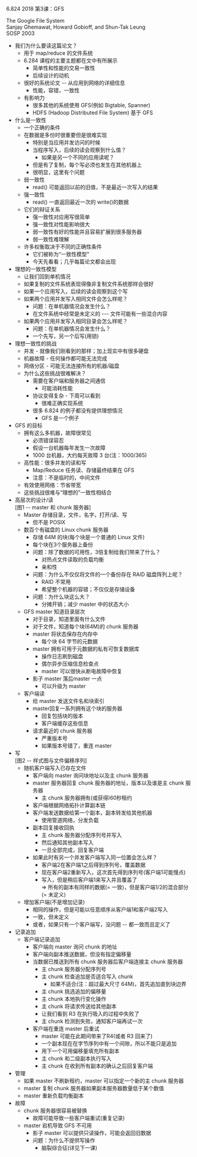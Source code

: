 6.824 2018 第3课：GFS

The Google File System  
Sanjay Ghemawat, Howard Gobioff, and Shun-Tak Leung     
SOSP 2003   

* 我们为什么要读这篇论文？
    * 用于 map/reduce 的文件系统
    * 6.284 课程的主要主题都在文中有所展示
        * 简单性和性能的交易一致性
        * 后续设计的动机
    * 很好的系统论文 -- 从应用到网络的详细信息
        * 性能，容错，一致性
    * 有影响力
        * 很多其他的系统使用 GFS(例如 Bigtable, Spanner)
        * HDFS (Hadoop Distributed File System) 基于 GFS
* 什么是一致性
    * 一个正确的条件
    * 在数据是多份时很重要但是很难实现
        * 特别是当应用并发访问的时候
        * 当程序写入，后续的读会观察到什么值？
            * 如果是另一个不同的应用读呢？
        * 但是有了复制，每个写必须也发生在其他机器上
        * 很明显，这里有个问题
    * 弱一致性
        * read() 可能返回以前的旧值，不是最近一次写入的结果
    * 强一致性
        * read() 一直返回最近一次的 write()的数据
    * 它们的辩证关系
        * 强一致性对应用写很简单
        * 强一致性对性能影响很大
        * 弱一致性有好的性能并且容易扩展到很多服务器
        * 弱一致性难理解
    * 许多权衡取决于不同的正确性条件
        * 它们被称为“一致性模型”
        * 今天先看看；几乎每篇论文都会出现
* 理想的一致性模型
    * 让我们回到单机情况
    * 如果复制的文件系统表现得像非复制文件系统那样会很好
    * 如果一个应用写入，后续的读会观察到这个写
    * 如果两个应用并发写入相同文件会怎么样呢？
        * 问题：在单机器情况会发生什么？
        * 在文件系统中经常是未定义的 --- 文件可能有一些混合内容
    * 如果两个应用并发写入相同目录会怎么样呢？
        * 问题：在单机器情况会发生什么？
        * 一个先写，另一个后写(用锁)
* 理想一致性的挑战
    * 并发 - 就像我们刚看到的那样；加上现实中有很多硬盘
    * 机器故障 - 任何操作都可能无法完成
    * 网络分区 - 可能无法连接所有的机器/磁盘
    * 为什么这些挑战很难解决？
        * 需要在客户端和服务器之间通信
            * 可能消耗性能
        * 协议变得复杂 - 下周可以看到
            * 很难正确实现系统
        * 很多 6.824 的例子都没有提供理想情况
            * GFS 是一个例子
* GFS 的目标
    * 拥有这么多机器，故障很常见
        * 必须错误容忍
        * 假设一台机器每年发生一次故障
        * 1000 台机器，大约每天故障 3 台(注：1000/365)
    * 高性能：很多并发的读和写
        * Map/Reduce 任务读、存储最终结果在 GFS
        * 注意：不是临时的，中间文件
    * 有效使用网络：节省带宽
    * 这些挑战很难与“理想的”一致性相结合
* 高层次的设计/读   
    [图1 -- master 和 chunk 服务器]
    * Master 存储目录，文件，名字，打开/读、写
        * 但不是 POSIX
    * 数百个有磁盘的 Linux chunk 服务器
        * 存储 64M 的块(每个块是一个普通的 Linux 文件)
        * 每个块在3个服务器上备份
        * 问题：除了数据的可用性，3倍复制给我们带来了什么？
            * 对热点文件读取的负载均衡
            * 亲和性
        * 问题：为什么不仅仅将文件的一个备份存在 RAID 磁盘阵列上呢？
            * RAID 不常用
            * 希望整个机器的容错；不仅仅是存储设备
        * 问题：为什么块这么大？
            * 分摊开销；减少 master 中的状态大小
    * GFS  master 知道目录层次
        * 对于目录，知道里面有什么文件
        * 对于文件，知道每个块(64M)的 chunk 服务器
        * master 将状态保存在内存中
            * 每个块 64 字节的元数据
        * master 拥有可用于元数据的私有可恢复数据库
            * 操作日志刷到磁盘
            * 偶尔异步压缩信息检查点
            * master 可以很快从断电故障中恢复
        * 影子 master 落后master 一点
            * 可以升级为 master
    * 客户端读
        * 给 master 发送文件名和块索引
        * master回复一系列拥有这个块的服务器
            * 回复包括块的版本
            * 客户端缓存这些信息
        * 请求最近的 chunk 服务器
            * 严重版本号
            * 如果版本号错了，重连 master
* 写    
    [图2 -- 样式图与文件偏移序列]
    * 随机客户端写入已存在文件
        * 客户端向 master 询问块地址以及主 chunk 服务器
        * master 服务器回复 chunk 服务器的地址，版本以及谁是主 chunk 服务器
            * 主 chunk 服务器拥有(或获得)60秒租约
        * 客户端根据网络拓扑计算副本链
        * 客户端发送数据给第一个副本，副本转发给其他机器
            * 使用管道网络，分发负载
        * 副本回复接收回执
            * 主 chunk 服务器分配序列号并写入
            * 然后通知其他副本写入
            * 一旦全部完成，回复客户端
        * 如果此时有另一个并发客户端写入同一位置会怎么样？
            * 客户端2在客户端1之后得到序列号，覆盖数据
            * 现在客户端2重新写入，这次首先得到序列号(客户端1可能慢点)
            * 写入，但是稍后客户端1来写入并且覆盖了      
               => 所有的副本有同样的数据(= 一致)，但是客户端1/2的混合部分(= 未定义)
    * 增加客户端(不是增加记录)
        * 相同的操作，但是可能以任意顺序从客户端1和客户端2写入
        * 一致，但未定义
        * 或者，如果只有一个客户端写，没问题 -- 都一致而且定义了
* 记录追加
    * 客户端记录追加
        * 客户端向 master 询问 chunk 的地址
        * 客户端向副本推送数据，但没有指定偏移量
        * 当数据已推送到所有 chunk 服务器后客户端连接主 chunk 服务器
            * 主 chunk 服务器分配序列号
            * 主 chunk 检查追加是否适合写入 chunk
                * 如果不适合(注：超过最大尺寸 64M)，首先追加直到块边界
            * 主 chunk 挑选追加的偏移量
            * 主 chunk 本地执行变化操作
            * 主 chunk 将请求传送给其他副本
            * 让我们看到 R3 在执行吸入的过程中失败了
            * 主 chunk 检测到失败，通知客户端再试一次
        * 客户端在重连 master 后重试
            * master 可能在此期间带来了R4(或者 R3 回来了)
            * 一个副本现在在字节序列中有一个间隙，所以不能只是追加
            * 用下一个可用偏移量填充所有副本
            * 主 chunk 和二级副本执行写入
            * 主 chunk 在收到所有副本的确认之后回复客户端
* 管理
    * 如果 master 不刷新租约，master 可以指定一个新的主 chunk 服务器
    * master 复制 chunk 服务器如果副本服务器数量低于某个数值
    * master 重新负载均衡副本
* 故障
    * chunk 服务器很容易被替换
        * 故障可能导致一些客户端重试(重复记录)
    * master 宕机导致 GFS 不可用
        * 影子 master 可以提供只读操作，可能会返回旧数据
        * 问题：为什么不提供写操作
            * 脑裂综合征(详见下一课)